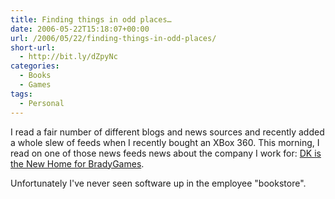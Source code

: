 ```yaml
---
title: Finding things in odd places…
date: 2006-05-22T15:18:07+00:00
url: /2006/05/22/finding-things-in-odd-places/
short-url:
  - http://bit.ly/dZpyNc
categories:
  - Books
  - Games
tags:
  - Personal
---
```

I read a fair number of different blogs and news sources and recently added a whole slew of feeds when I recently bought an XBox 360. This morning, I read on one of those news feeds news about the company I work for: <a href="http://news.teamxbox.com/xbox/10999/DK-is-the-New-Home-for-BradyGames/">DK is the New Home for BradyGames</a>.

Unfortunately I've never seen software up in the employee "bookstore".